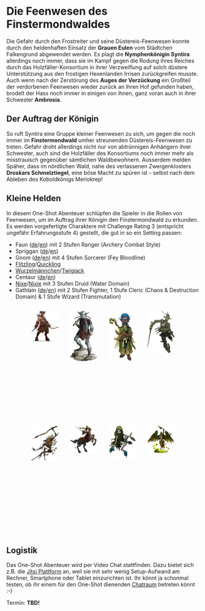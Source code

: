 # Die Feenwesen des Finstermondwaldes

Die Gefahr durch den Frostreiter und seine Düstereis-Feenwesen konnte durch den heldenhaften Einsatz der **Grauen Eulen** vom Städtchen Falkengrund abgewendet werden.
Es plagt die **Nymphenkönigin Syntira** allerdings noch immer, dass sie im Kampf gegen die Rodung ihres Reiches durch das Holzfäller-Konsortium in ihrer Verzweiflung auf solch düstere Unterstützung aus den frostigen Hexenlanden Irrisen zurückgreifen musste.
Auch wenn nach der Zerstörung des **Auges der Verzückung** ein Großteil der verdorbenen Feenwesen wieder zurück an ihren Hof gefunden haben, brodelt der Hass noch immer in einigen von ihnen, ganz voran auch in ihrer Schwester **Ambrosia**.

## Der Auftrag der Königin

So ruft Syntira eine Gruppe kleiner Feenwesen zu sich, um gegen die noch immer im **Finstermondwald** umher streunenden Düstereis-Feenwesen zu treten.
Gefahr droht allerdings nicht nur von abtrünnigen Anhängern ihrer Schwester, auch sind die Holzfäller des Konsortiums noch immer mehr als misstrauisch gegenüber sämtlichen Waldbewohnern.
Ausserdem melden Späher, dass im nördlichen Wald, nahe des verlassenen Zwergenklosters **Droskars Schmelztiegel**, eine böse Macht zu spüren ist - selbst nach dem Ableben des Koboldkönigs Merlokrep!

## Kleine Helden

In diesem One-Shot Abenteuer schlüpfen die Spieler in die Rollen von Feenwesen, um im Auftrag ihrer Königin den Finstermondwald zu erkunden.
Es werden vorgefertigte Charaktere mit Challenge Rating 3 (entspricht ungefähr Erfahrungsstufe 4) gestellt, die gut in so ein Setting passen:

* Faun ([de](http://prd.5footstep.de/MonsterhandbuchIII/Faun)/[en](https://www.d20pfsrd.com/bestiary/monster-listings/fey/faun/)) mit 2 Stufen Ranger (Archery Combat Style)
* Spriggan ([de](http://prd.5footstep.de/MonsterhandbuchII/Spriggan)/[en](https://www.d20pfsrd.com/bestiary/monster-listings/humanoids/spriggan/))
* Gnom ([de](http://prd.5footstep.de/NSCKompendium/Grundklassen/Hexenmeister/BefleckterHexenmeister)/[en](https://www.d20pfsrd.com/bestiary/npc-s/npcs-cr-3/tainted-sorcerer-gnome-sorcerer-4/)) mit 4 Stufen Sorcerer (Fey Bloodline)
* [Flitzling](http://prd.5footstep.de/MonsterhandbuchII/Flitzling)/[Quickling](https://www.d20pfsrd.com/bestiary/monster-listings/fey/quickling/)
* [Wurzelmännchen](http://prd.5footstep.de/MonsterhandbuchII/Wurzelmaennchen)/[Twigjack](https://www.d20pfsrd.com/bestiary/monster-listings/fey/twigjack/)
* Centaur ([de](http://prd.5footstep.de/Monsterhandbuch/Zentaur)/[en](https://www.d20pfsrd.com/bestiary/monster-listings/monstrous-humanoids/centaur/))
* [Nixe](http://prd.5footstep.de/MonsterhandbuchIII/Nixe)/[Nixie](https://www.d20pfsrd.com/bestiary/monster-listings/fey/nixie/) mit 3 Stufen Druid (Water Domain)
* Gathlain ([de](http://prd.5footstep.de/MonsterhandbuchIV/Gathlain)/[en](https://www.d20pfsrd.com/bestiary/monster-listings/fey/gathlain/)) mit 2 Stufen Fighter, 1 Stufe Cleric (Chaos & Destruction Domain) & 1 Stufe Wizard (Transmutation)

<style>
.container { 
    display: grid;
    grid-template-rows: 300px 300px; 
    grid-template-columns: 25% 25% 25% 25%; 
    width: 80%;
    text-align: center;
    margin-left: auto;
    margin-right: auto;
}

.container div {
    margin: 15px;
}
</style>

<div class="container">
    <div><a href="pcs/faun.html"><img src="pcs/faun.png"></a></div>
    <div><a href="pcs/spriggan.html"><img src="pcs/spriggan.png"></a></div>
    <div><a href="pcs/gnome.html"><img src="pcs/gnome.png"></a></div>
    <div><a href="pcs/quickling.html"><img src="pcs/quickling.png"></a></div>
    <div><a href="pcs/twigjack.html"><img src="pcs/twigjack.png"></a></div>
    <div><a href="pcs/centaur.html"><img src="pcs/centaur.png"></a></div>
    <div><a href="pcs/nixie.html"><img src="pcs/nixie.png"></a></div>
    <div><a href="pcs/gathlain.html"><img src="pcs/gathlain.png"></a></div>
</div>

## Logistik

Das One-Shot Abenteuer wird per Video Chat stattfinden. Dazu bietet sich z.B. die [Jitsi Plattform](https://meet.jit.si/) an, weil sie mit sehr wenig Setup-Aufwand am Rechner, Smartphone oder Tablet einzurichten ist.
Ihr könnt ja schonmal testen, ob ihr einem für den One-Shot dienenden [Chatraum](https://meet.jit.si/SyntirasFeenwesen) betreten könnt :-)

Termin: **TBD!**
